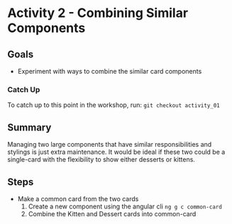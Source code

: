 # Activity 2 - Combining Similar Components

## Goals
- Experiment with ways to combine the similar card components

### Catch Up
To catch up to this point in the workshop, run:
`git checkout activity_01`

## Summary
Managing two large components that have similar responsibilities and stylings is just extra maintenance.  It would be ideal if these two could be a single-card with the flexibility to show either desserts or kittens.

## Steps
- Make a common card from the two cards
    1. Create a new component using the angular cli `ng g c common-card `
    2. Combine the Kitten and Dessert cards into common-card
